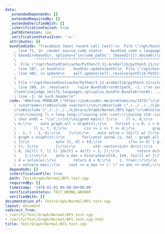 ```yaml
---
data:
  _extendedDependsOn: []
  _extendedRequiredBy: []
  _extendedVerifiedWith: []
  _isVerificationFailed: true
  _pathExtension: cpp
  _verificationStatusIcon: ':x:'
  attributes: {}
  bundledCode: "Traceback (most recent call last):\n  File \"/opt/hostedtoolcache/Python/3.11.4/x64/lib/python3.11/site-packages/onlinejudge_verify/documentation/build.py\"\
    , line 71, in _render_source_code_stat\n    bundled_code = language.bundle(stat.path,\
    \ basedir=basedir, options={'include_paths': [basedir]}).decode()\n          \
    \         ^^^^^^^^^^^^^^^^^^^^^^^^^^^^^^^^^^^^^^^^^^^^^^^^^^^^^^^^^^^^^^^^^^^^^^^^^^^^^^^^^\n\
    \  File \"/opt/hostedtoolcache/Python/3.11.4/x64/lib/python3.11/site-packages/onlinejudge_verify/languages/cplusplus.py\"\
    , line 187, in bundle\n    bundler.update(path)\n  File \"/opt/hostedtoolcache/Python/3.11.4/x64/lib/python3.11/site-packages/onlinejudge_verify/languages/cplusplus_bundle.py\"\
    , line 401, in update\n    self.update(self._resolve(pathlib.Path(included), included_from=path))\n\
    \                ^^^^^^^^^^^^^^^^^^^^^^^^^^^^^^^^^^^^^^^^^^^^^^^^^^^^^^^^^\n \
    \ File \"/opt/hostedtoolcache/Python/3.11.4/x64/lib/python3.11/site-packages/onlinejudge_verify/languages/cplusplus_bundle.py\"\
    , line 260, in _resolve\n    raise BundleErrorAt(path, -1, \"no such header\"\
    )\nonlinejudge_verify.languages.cplusplus_bundle.BundleErrorAt: ../../../Library/Algorithms/binarySearch.hpp:\
    \ line -1: no such header\n"
  code: "#define PROBLEM \"https://yukicoder.me/problems/no/1473\"\r\n\r\n#include\
    \ <iostream>\r\n#include <vector>\r\n\r\n#include \"./../../../Library/Graph/Graph.hpp\"\
    \r\n#include \"./../../../Library/Graph/Normal/BFS.hpp\"\r\n#include \"./../../../Library/Algorithms/binarySearch.hpp\"\
    \r\n\r\nusing ll = long long;\r\nusing std::cout;\r\nusing std::cin;\r\nconstexpr\
    \ char endl = '\\n';\r\n\r\nsigned main() {\r\n    ll n, m;\r\n    cin >> n >>\
    \ m;\r\n    auto graph_all = Graph(n);\r\n    for(int i = 0; i < m; ++i) {\r\n\
    \        ll s, t, d;\r\n        cin >> s >> t >> d;\r\n        graph_all.addEdgeUndirected(s\
    \ - 1, t - 1, d);\r\n    }\r\n\r\n    auto solve = [&](ll w) {\r\n        auto\
    \ graph = Graph(n);\r\n        for(const auto& [s, td] : graph_all.getEdgesAll())\
    \ {\r\n            auto [t, d] = td;\r\n            if(w <= d) { graph.addEdge(s,\
    \ t); }\r\n        }\r\n\r\n        std::vector<int> dv(n);\r\n        bfs(graph,\
    \ 0, [&](ll f, ll t) {dv[t] = dv[f] + 1; });\r\n        return dv[n - 1];\r\n\
    \    };\r\n\r\n    auto w_max = binarySearch(0, 1e9, [&](ll w) {\r\n        auto\
    \ d = solve(w);\r\n        return d > 0;\r\n    }, true);\r\n\r\n    auto ans\
    \ = solve(w_max);\r\n    cout << w_max << \" \" << ans << endl;\r\n}\r\n"
  dependsOn: []
  isVerificationFile: true
  path: Test/Graph/Normal/BFS.test.cpp
  requiredBy: []
  timestamp: '1970-01-01 00:00:00+00:00'
  verificationStatus: TEST_WRONG_ANSWER
  verifiedWith: []
documentation_of: Test/Graph/Normal/BFS.test.cpp
layout: document
redirect_from:
- /verify/Test/Graph/Normal/BFS.test.cpp
- /verify/Test/Graph/Normal/BFS.test.cpp.html
title: Test/Graph/Normal/BFS.test.cpp
---
```

